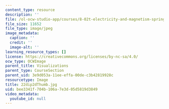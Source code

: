 ```yaml
---
content_type: resource
description: ''
file: /ol-ocw-studio-app/courses/8-02t-electricity-and-magnetism-spring-2005/bee3341f704b106a7e3d05d5819d3849_22dip2dThumb.jpg
file_size: 11652
file_type: image/jpeg
image_metadata:
  caption: ''
  credit: ''
  image-alt: ''
learning_resource_types: []
license: https://creativecommons.org/licenses/by-nc-sa/4.0/
ocw_type: OCWImage
parent_title: Visualizations
parent_type: CourseSection
parent_uid: 3e9d053a-11ee-effa-00de-c3b42819928c
resourcetype: Image
title: 22dip2dThumb.jpg
uid: bee3341f-704b-106a-7e3d-05d5819d3849
video_metadata:
  youtube_id: null
---
```

